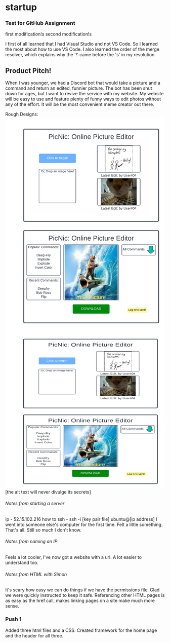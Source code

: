 # startup

### Test for GitHub Assignment
first modification!s
second modification!s

I first of all learned that I had Visual Studio and not VS Code. So I learned the most about how to use VS Code. I also learned the order of the merge resolver, which explains why the '!' came before the 's' in my resolution.


## Product Pitch!

When I was younger, we had a Discord bot that would take a picture and a command and return an edited, funnier picture. The bot has been shut down for ages, but I want to revive the service with my website. My website will be easy to use and feature plenty of funny ways to edit photos without any of the effort. It will be the most convenient meme creator out there.

Rough Designs:
![the alt text will never divulge its secrets](resources/StartUp.png)
<img src="resources/StartUp.png" width="500" height="500">[the alt text will never divulge its secrets]</image>


###### Notes from starting a server
ip - 52.15.102.216
how to ssh - ssh -i [key pair file] ubuntu@[ip address]
I went into someone else's computer for the first time. Felt a little something. That's all. Still so much I don't know.

###### Notes from naming an IP
Feels a lot cooler, I've now got a website with a url. A lot easier to understand too.

###### Notes from HTML with Simon
It's scary how easy we can do things if we have the permissions file. Glad we were quickly instructed to keep it safe.
Referencing other HTML pages is as easy as the href call, makes linking pages on a site make much more sense.

### Push 1
Added three html files and a CSS. Created framework for the home page and the header for all three.
